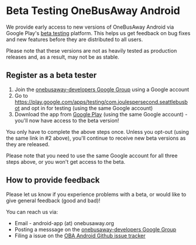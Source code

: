 # Beta Testing OneBusAway Android

We provide early access to new versions of OneBusAway Android via Google Play's [beta testing](https://developer.android.com/distribute/googleplay/developer-console.html#alpha-beta) platform.  This helps us get feedback on bug fixes and new features before they are distributed to all users.

Please note that these versions are not as heavily tested as production releases and, as a result, may not be as stable.

## Register as a beta tester

1. Join the [onebusaway-developers Google Group](https://groups.google.com/forum/#!forum/onebusaway-developers) using a Google account
2. Go to https://play.google.com/apps/testing/com.joulespersecond.seattlebusbot and opt in for testing (using the same Google account)
3. Download the app from [Google Play](https://play.google.com/store/apps/details?id=com.joulespersecond.seattlebusbot) (using the same Google account) - you'll now have access to the beta version!

You only have to complete the above steps once.  Unless you opt-out (using the same link in #2 above), you'll continue to receive new beta versions as they are released.

Please note that you need to use the same Google account for all three steps above, or you won't get access to the beta.

## How to provide feedback

Please let us know if you experience problems with a beta, or would like to give general feedback (good and bad)!

You can reach us via:

* Email - android-app (at) onebusaway.org
* Posting a messsage on the [onebusaway-developers Google Group](https://groups.google.com/forum/#!forum/onebusaway-developers)
* Filing a issue on the [OBA Android Github issue tracker](https://github.com/OneBusAway/onebusaway-android/blob/master/CONTRIBUTING.md#issue-tracker)